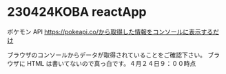 # 230424KOBA reactApp

ポケモン API
https://pokeapi.co/から取得した情報をコンソールに表示するだけ

ブラウザのコンソールからデータが取得されていることをご確認下さい。
ブラウザに HTML は書いてないので真っ白です。４月２４日９：００時点
